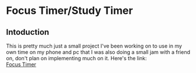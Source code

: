 # Focus Timer/Study Timer  
## Intoduction  
This is pretty much just a small project I've been working on to use in my own time on my phone and pc that I was also doing a small jam with a friend on, don't plan on implementing much on it. Here's the link:  
<a href = 'https://lincoln-murray.github.io/focus_timer/'>Focus Timer</a>
